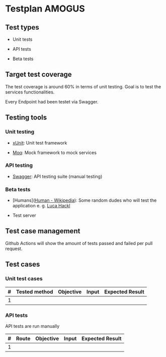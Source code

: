 # Testplan AMOGUS



## Test types

- Unit tests

- API tests

- Beta tests



## Target test coverage

The test coverage is around 60% in terms of unit testing. Goal is to test the services functionalities.

Every Endpoint had been testet via Swagger.



## Testing tools

### Unit testing

- [xUnit](https://github.com/xunit/xunit): Unit test framework

- [Moq](https://github.com/moq/moq4): Mock framework to mock services

### API testing

- [Swagger](https://swagger.io/): API testing suite (manual testing)

### Beta tests

- [Humans]([Human - Wikipedia](https://en.wikipedia.org/wiki/Human)): Some random dudes who will test the application e. g. [Luca Hackl](https://luca.hackl.digital/)

- Test server



## Test case management

Github Actions will show the amount of tests passed and failed per pull request.



## Test cases

### Unit test cases

| #   | Tested method | Objective | Input | Expected Result |
| --- | ------------- | --------- | ----- | --------------- |
| 1   |               |           |       |                 |



### API tests

API tests are run manually

| #   | Route | Objective | Input | Expected Result |
| --- | ----- | --------- | ----- | --------------- |
| 1   |       |           |       |                 |


